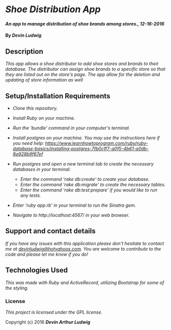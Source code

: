 # _Shoe Distribution App_

#### _An app to manage distribution of shoe brands among stores., 12-16-2016_

#### By _**Devin Ludwig**_

## Description

_This app allows a shoe distributor to add shoe stores and brands to their database. The distributor can assign shoe brands to a specific store so that they are listed out on the store's page. The app allow for the deletion and updating of store information as well_

## Setup/Installation Requirements

* _Clone this repository._
* _Install Ruby on your machine._
* _Run the 'bundle' command in your computer's terminal._
* _Install postgres on your machine. You may use the instructions here if you need help: https://www.learnhowtoprogram.com/ruby/ruby-database-basics/installing-postgres-7fb0cff7-a0f5-4b61-a0db-8a928b9f67ef_
* _Run postgres and open a new terminal tab to create the necessary databases in your terminal:_
  * _Enter the command 'rake db:create' to create your database._
  * _Enter the command 'rake db:migrate' to create the necessary tables._
  * _Enter the command 'rake db:test:prepare' if you would like to run any tests._

* _Enter 'ruby app.rb' in your terminal to run the Sinatra gem._
* _Navigate to http://localhost:4567/ in your web browser._

## Support and contact details

_If you have any issues with this application please don't hesitate to contact me at devinludwig@hotyahoos.com. You are welcome to contribute to the code and please let me know if you do!_

## Technologies Used

_This was made with Ruby and ActiveRecord, utilizing Bootstrap for some of the styling._

### License

*This project is licensed under the GPL license.*

Copyright (c) 2016 **_Devin Arthur Ludwig_**
